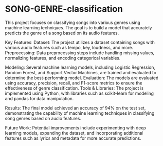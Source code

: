 # SONG-GENRE-classification

This project focuses on classifying songs into various genres using machine learning techniques. The goal is to build a model that accurately predicts the genre of a song based on its audio features.

Key Features:
Dataset: The project utilizes a dataset containing songs with various audio features such as tempo, key, loudness, and more.
Preprocessing: Data preprocessing steps include handling missing values, normalizing features, and encoding categorical variables.

Modeling: Several machine learning models, including Logistic Regression, Random Forest, and Support Vector Machines, are trained and evaluated to determine the best-performing model.
Evaluation: The models are evaluated using accuracy, precision, recall, and F1-score metrics to ensure the effectiveness of genre classification.
Tools & Libraries: The project is implemented using Python, with libraries such as scikit-learn for modeling and pandas for data manipulation.

Results:
The final model achieved an accuracy of 94% on the test set, demonstrating the capability of machine learning techniques in classifying song genres based on audio features.

Future Work:
Potential improvements include experimenting with deep learning models, expanding the dataset, and incorporating additional features such as lyrics and metadata for more accurate predictions.
